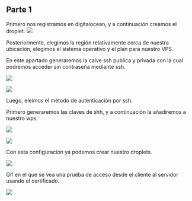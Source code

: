 ﻿## Parte 1
Primero nos registramos en digitalocean, y a continuación creamos el droplet. ![](Aspose.Words.01340cf9-db5d-4ef9-9298-1e3d7311ed00.001.png)

Posteriormente, elegimos la región relativamente cerca de nuestra ubicación, elegimos el sistema operativo y el plan para nuestro VPS. 

En este apartado generaremos la calve ssh publica y privada con la cual podremos acceder sin contraseña mediante ssh.

![](Aspose.Words.01340cf9-db5d-4ef9-9298-1e3d7311ed00.002.png)

![](Aspose.Words.01340cf9-db5d-4ef9-9298-1e3d7311ed00.003.png)

Luego, eleimos el método de autenticación por ssh.

Primero generaremos las claves de shh, y a continuación la añadiremos a nuestro wps.

![](Aspose.Words.01340cf9-db5d-4ef9-9298-1e3d7311ed00.004.png)

![](Aspose.Words.01340cf9-db5d-4ef9-9298-1e3d7311ed00.005.png)




Con esta configuración ya podemos crear nuestro droplets.

![](Aspose.Words.01340cf9-db5d-4ef9-9298-1e3d7311ed00.006.png)

Gif en el que se vea una prueba de acceso desde el cliente al servidor usando el certificado.

![](Aspose.Words.01340cf9-db5d-4ef9-9298-1e3d7311ed00.007.png)


